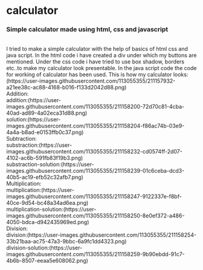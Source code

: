 # calculator
<h3>Simple calculator made using html, css and javascript</h3><br>
I tried to make a simple calculator with the help of basics of html css and java script.
In the html code i have created a div under which my buttons are mentioned.
Under the css code i have tried to use box shadow, borders etc..to make my calculator look presentable.
In the java script code the code for working of calculator has been used.
This is how my calculator looks:
(https://user-images.githubusercontent.com/113055355/211157932-a21ee38c-ac88-4168-b016-f133d2042d88.png)<br>
Addition:<br>
addition:(https://user-images.githubusercontent.com/113055355/211158200-72d70c81-4cba-40ad-ad89-4a02eca31d88.png)<br>
solution:(https://user-images.githubusercontent.com/113055355/211158204-f86ac74b-03e9-4a4a-b8ad-e0153ffb0c37.png)<br>
Subtraction:<br>
substraction:(https://user-images.githubusercontent.com/113055355/211158232-cd0574ff-2d07-4102-ac6b-591fb83f19b3.png)<br>
substraction-solution:(https://user-images.githubusercontent.com/113055355/211158239-01c6ceba-dcd3-40b5-ac19-efb52c32afb7.png)<br>
Multiplication: <br>
multiplication:(https://user-images.githubusercontent.com/113055355/211158247-9122337e-f8bf-40ce-9d54-bc48a34ad6ea.png)<br>
multiplication-solution:(https://user-images.githubusercontent.com/113055355/211158250-8e0ef372-a486-4050-bdca-d942435969ed.png)<br>
Division: <br>
division:(https://user-images.githubusercontent.com/113055355/211158254-33b21baa-ac75-47a3-9bbc-6a9fc1dd4323.png)<br>
division-solution:(https://user-images.githubusercontent.com/113055355/211158259-9b90ebdd-91c7-4b6b-8507-eeaa5e608062.png)<br>
